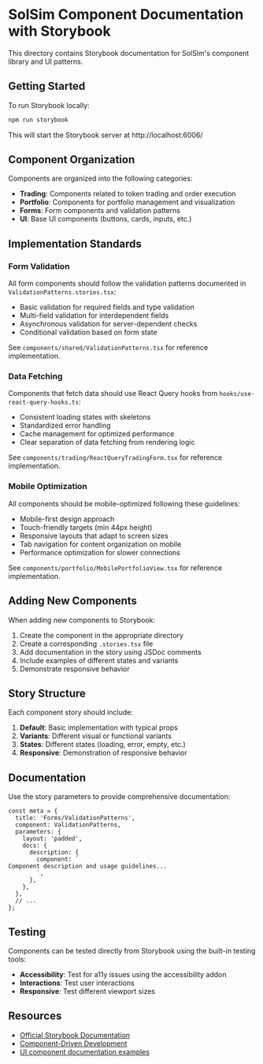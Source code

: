# SolSim Component Documentation with Storybook

This directory contains Storybook documentation for SolSim's component library and UI patterns.

## Getting Started

To run Storybook locally:

```bash
npm run storybook
```

This will start the Storybook server at http://localhost:6006/

## Component Organization

Components are organized into the following categories:

- **Trading**: Components related to token trading and order execution
- **Portfolio**: Components for portfolio management and visualization
- **Forms**: Form components and validation patterns
- **UI**: Base UI components (buttons, cards, inputs, etc.)

## Implementation Standards

### Form Validation

All form components should follow the validation patterns documented in `ValidationPatterns.stories.tsx`:

- Basic validation for required fields and type validation
- Multi-field validation for interdependent fields
- Asynchronous validation for server-dependent checks
- Conditional validation based on form state

See `components/shared/ValidationPatterns.tsx` for reference implementation.

### Data Fetching

Components that fetch data should use React Query hooks from `hooks/use-react-query-hooks.ts`:

- Consistent loading states with skeletons
- Standardized error handling
- Cache management for optimized performance
- Clear separation of data fetching from rendering logic

See `components/trading/ReactQueryTradingForm.tsx` for reference implementation.

### Mobile Optimization

All components should be mobile-optimized following these guidelines:

- Mobile-first design approach
- Touch-friendly targets (min 44px height)
- Responsive layouts that adapt to screen sizes
- Tab navigation for content organization on mobile
- Performance optimization for slower connections

See `components/portfolio/MobilePortfolioView.tsx` for reference implementation.

## Adding New Components

When adding new components to Storybook:

1. Create the component in the appropriate directory
2. Create a corresponding `.stories.tsx` file
3. Add documentation in the story using JSDoc comments
4. Include examples of different states and variants
5. Demonstrate responsive behavior

## Story Structure

Each component story should include:

1. **Default**: Basic implementation with typical props
2. **Variants**: Different visual or functional variants
3. **States**: Different states (loading, error, empty, etc.)
4. **Responsive**: Demonstration of responsive behavior

## Documentation

Use the story parameters to provide comprehensive documentation:

```tsx
const meta = {
  title: 'Forms/ValidationPatterns',
  component: ValidationPatterns,
  parameters: {
    layout: 'padded',
    docs: {
      description: {
        component: `
Component description and usage guidelines...
        `,
      },
    },
  },
  // ...
};
```

## Testing

Components can be tested directly from Storybook using the built-in testing tools:

- **Accessibility**: Test for a11y issues using the accessibility addon
- **Interactions**: Test user interactions
- **Responsive**: Test different viewport sizes

## Resources

- [Official Storybook Documentation](https://storybook.js.org/docs/react/get-started/introduction)
- [Component-Driven Development](https://www.componentdriven.org/)
- [UI component documentation examples](https://storybook.js.org/showcase)